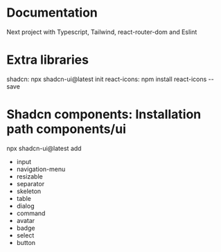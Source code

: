 # Documentation

Next project with Typescript, Tailwind, react-router-dom and Eslint

# Extra libraries

shadcn: npx shadcn-ui@latest init
react-icons: npm install react-icons --save

# Shadcn components: Installation path components/ui

npx shadcn-ui@latest add

- input
- navigation-menu
- resizable
- separator
- skeleton
- table
- dialog
- command
- avatar
- badge
- select
- button
